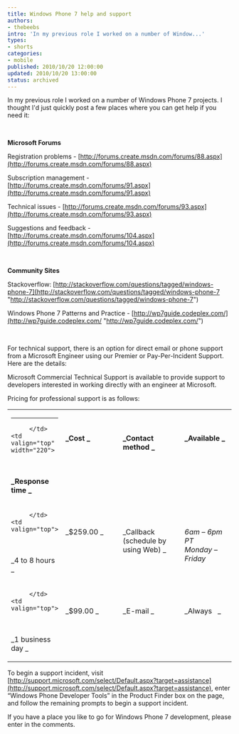 ```yaml
---
title: Windows Phone 7 help and support
authors:
- thebeebs
intro: 'In my previous role I worked on a number of Window...'
types:
- shorts
categories:
- mobile
published: 2010/10/20 12:00:00
updated: 2010/10/20 13:00:00
status: archived
---
```


In my previous role I worked on a number of Windows Phone 7 projects. I thought I'd just quickly post a few places where you can get help if you need it:<p>&nbsp;

**Microsoft Forums**

Registration problems - [http://forums.create.msdn.com/forums/88.aspx](http://forums.create.msdn.com/forums/88.aspx)

Subscription management - [http://forums.create.msdn.com/forums/91.aspx](http://forums.create.msdn.com/forums/91.aspx)

Technical issues - [http://forums.create.msdn.com/forums/93.aspx](http://forums.create.msdn.com/forums/93.aspx)

Suggestions and feedback - [http://forums.create.msdn.com/forums/104.aspx](http://forums.create.msdn.com/forums/104.aspx)

&nbsp;

**Community Sites**

Stackoverflow: [http://stackoverflow.com/questions/tagged/windows-phone-7](http://stackoverflow.com/questions/tagged/windows-phone-7 "http://stackoverflow.com/questions/tagged/windows-phone-7")

Windows Phone 7 Patterns and Practice - [http://wp7guide.codeplex.com/](http://wp7guide.codeplex.com/ "http://wp7guide.codeplex.com/")

&nbsp;

For technical support, there is an option for direct email or phone support from a Microsoft Engineer using our Premier or Pay-Per-Incident Support.&nbsp; Here are the details:

Microsoft Commercial Technical Support is available to provide support to developers interested in working directly with an engineer at Microsoft.

Pricing for professional support is as follows: 

<table border="0" cellspacing="0" cellpadding="0"><tbody>       <tr>         <td valign="top" width="23">           

****
         </td>          <td valign="top" width="220">           

&nbsp;

**_Response time _**
         </td>          <td valign="top" width="220">           

&nbsp;

**_Cost _**
         </td>          <td valign="top" width="253">           

&nbsp;

**_Contact method _**
         </td>          <td valign="top" width="148">           

&nbsp;

**_Available _**
         </td>       </tr>        <tr>         <td valign="top">           

         </td>          <td valign="top">           

&nbsp;

_4 to 8 hours _
         </td>          <td valign="top">           

&nbsp;

_$259.00 _
         </td>          <td valign="top">           

&nbsp;

_Callback (schedule by using Web) _
         </td>          <td valign="top">           

&nbsp;

_6am &ndash; 6pm PT                  
Monday &ndash; Friday_
         </td>       </tr>        <tr>         <td valign="top">           

         </td>          <td valign="top">           

&nbsp;

_1 business day _
         </td>          <td valign="top">           

&nbsp;

_$99.00 _
         </td>          <td valign="top">           

&nbsp;

_E-mail _
         </td>          <td valign="top">           

&nbsp;

_Always&nbsp;&nbsp; _
         </td>       </tr>     </tbody></table>

To begin a support incident, visit [http://support.microsoft.com/select/Default.aspx?target=assistance](http://support.microsoft.com/select/Default.aspx?target=assistance), enter &ldquo;Windows Phone Developer Tools&rdquo; in the Product Finder box on the page, and follow the remaining prompts to begin a support incident. 

If you have a place you like to go for Windows Phone 7 development, please enter in the comments.
</p>